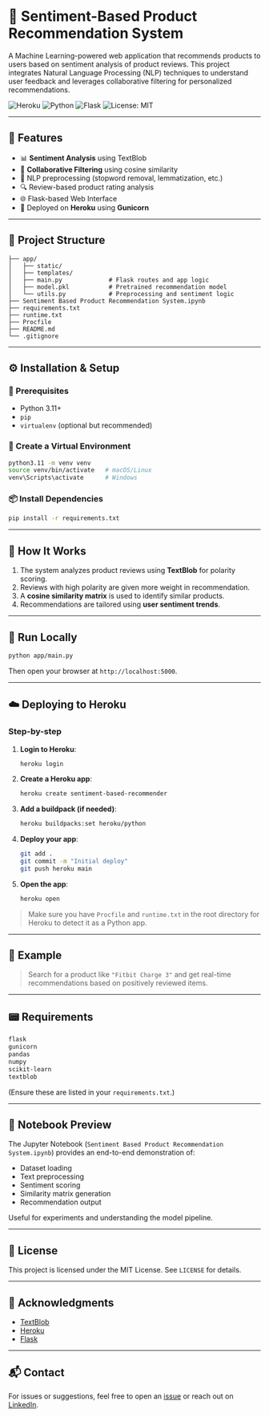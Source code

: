 # 💼 Sentiment-Based Product Recommendation System

A Machine Learning-powered web application that recommends products to users based on sentiment analysis of product reviews. This project integrates Natural Language Processing (NLP) techniques to understand user feedback and leverages collaborative filtering for personalized recommendations.

![Heroku](https://img.shields.io/badge/Deployed-Heroku-7952B3?logo=heroku\&logoColor=white)
![Python](https://img.shields.io/badge/Python-3.11-blue.svg)
![Flask](https://img.shields.io/badge/Flask-2.x-lightgrey.svg)
![License: MIT](https://img.shields.io/badge/License-MIT-yellow.svg)

---

## 📌 Features

* 📊 **Sentiment Analysis** using TextBlob
* 🤝 **Collaborative Filtering** using cosine similarity
* 🧠 NLP preprocessing (stopword removal, lemmatization, etc.)
* 🔍 Review-based product rating analysis
* 🌐 Flask-based Web Interface
* 🚀 Deployed on **Heroku** using **Gunicorn**

---

## 📂 Project Structure

```
├── app/
│   ├── static/
│   ├── templates/
│   ├── main.py             # Flask routes and app logic
│   ├── model.pkl           # Pretrained recommendation model
│   └── utils.py            # Preprocessing and sentiment logic
├── Sentiment Based Product Recommendation System.ipynb
├── requirements.txt
├── runtime.txt
├── Procfile
├── README.md
└── .gitignore
```

---

## ⚙️ Installation & Setup

### 🔧 Prerequisites

* Python 3.11+
* `pip`
* `virtualenv` (optional but recommended)

### 🧪 Create a Virtual Environment

```bash
python3.11 -m venv venv
source venv/bin/activate   # macOS/Linux
venv\Scripts\activate      # Windows
```

### 📦 Install Dependencies

```bash
pip install -r requirements.txt
```

---

## 🧠 How It Works

1. The system analyzes product reviews using **TextBlob** for polarity scoring.
2. Reviews with high polarity are given more weight in recommendation.
3. A **cosine similarity matrix** is used to identify similar products.
4. Recommendations are tailored using **user sentiment trends**.

---

## 🚀 Run Locally

```bash
python app/main.py
```

Then open your browser at `http://localhost:5000`.

---

## ☁️ Deploying to Heroku

### Step-by-step

1. **Login to Heroku**:

   ```bash
   heroku login
   ```

2. **Create a Heroku app**:

   ```bash
   heroku create sentiment-based-recommender
   ```

3. **Add a buildpack (if needed)**:

   ```bash
   heroku buildpacks:set heroku/python
   ```

4. **Deploy your app**:

   ```bash
   git add .
   git commit -m "Initial deploy"
   git push heroku main
   ```

5. **Open the app**:

   ```bash
   heroku open
   ```

> Make sure you have `Procfile` and `runtime.txt` in the root directory for Heroku to detect it as a Python app.

---

## 📝 Example

> Search for a product like `"Fitbit Charge 3"` and get real-time recommendations based on positively reviewed items.

---

## 📟 Requirements

```txt
flask
gunicorn
pandas
numpy
scikit-learn
textblob
```

(Ensure these are listed in your `requirements.txt`.)

---

## 🧠 Notebook Preview

The Jupyter Notebook (`Sentiment Based Product Recommendation System.ipynb`) provides an end-to-end demonstration of:

* Dataset loading
* Text preprocessing
* Sentiment scoring
* Similarity matrix generation
* Recommendation output

Useful for experiments and understanding the model pipeline.

---

## 📄 License

This project is licensed under the MIT License. See `LICENSE` for details.

---

## 🙌 Acknowledgments

* [TextBlob](https://textblob.readthedocs.io/)
* [Heroku](https://www.heroku.com/)
* [Flask](https://flask.palletsprojects.com/)

---

## 📬 Contact

For issues or suggestions, feel free to open an [issue](https://github.com/yourusername/repo-name/issues) or reach out on [LinkedIn](https://linkedin.com/in/your-profile).

